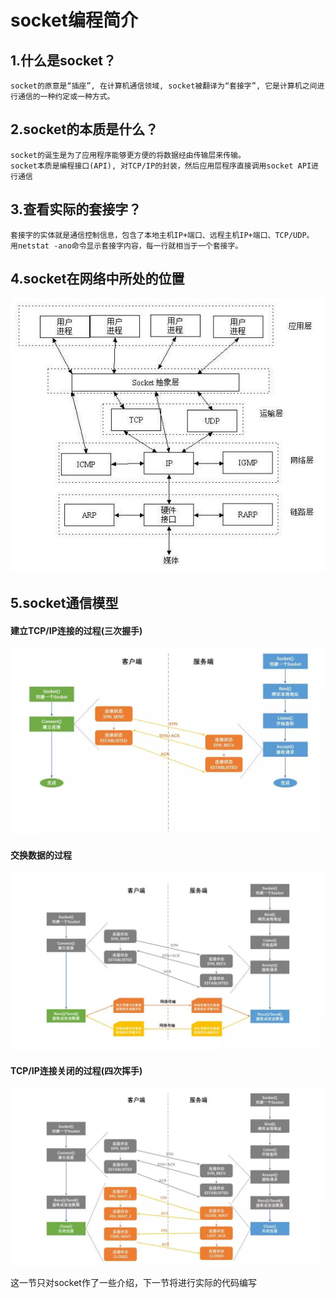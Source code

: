 # socket编程简介

## 1.什么是socket？
```
socket的原意是“插座”, 在计算机通信领域, socket被翻译为“套接字”, 它是计算机之间进行通信的一种约定或一种方式。
```

## 2.socket的本质是什么？
```
socket的诞生是为了应用程序能够更方便的将数据经由传输层来传输。
socket本质是编程接口(API), 对TCP/IP的封装，然后应用层程序直接调用socket API进行通信
```

## 3.查看实际的套接字？
```
套接字的实体就是通信控制信息，包含了本地主机IP+端口、远程主机IP+端口、TCP/UDP。
用netstat -ano命令显示套接字内容，每一行就相当于一个套接字。
```

## 4.socket在网络中所处的位置
![img/socket-01.jpg](https://github.com/1819997197/go-socket/blob/master/ch02/img/socket-01.jpg)

## 5.socket通信模型

#### 建立TCP/IP连接的过程(三次握手)
![img/socket-02.jpg](https://github.com/1819997197/go-socket/blob/master/ch02/img/socket-02.jpg)

#### 交换数据的过程
![img/socket-03.jpg](https://github.com/1819997197/go-socket/blob/master/ch02/img/socket-03.jpg)

#### TCP/IP连接关闭的过程(四次挥手)
![img/socket-04.jpg](https://github.com/1819997197/go-socket/blob/master/ch02/img/socket-04.jpg)


这一节只对socket作了一些介绍，下一节将进行实际的代码编写